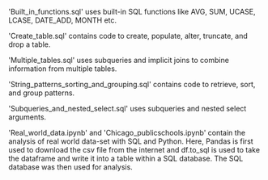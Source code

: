 'Built_in_functions.sql' uses built-in SQL functions like AVG, SUM, UCASE, LCASE, DATE_ADD, MONTH etc.

'Create_table.sql' contains code to create, populate, alter, truncate, and drop a table.

'Multiple_tables.sql' uses subqueries and implicit joins to combine information from multiple tables.

'String_patterns_sorting_and_grouping.sql' contains code to retrieve, sort, and group patterns.

'Subqueries_and_nested_select.sql' uses subqueries and nested select arguments.

'Real_world_data.ipynb' and 'Chicago_publicschools.ipynb' contain the analysis of real world data-set with SQL and Python. Here, Pandas is first used to download the csv file from the internet and df.to_sql is used to take the dataframe and write it into a table within a SQL database. The SQL database was then used for analysis.


